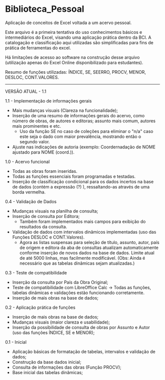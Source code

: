 # Biblioteca_Pessoal
Aplicação de conceitos de Excel voltada a um acervo pessoal.

Este arquivo é a primeira tentativa do uso conhecimentos básicos e intermediários do Excel, visando uma aplicação prática dentro da BCI.
A catalogação e classificação aqui utilizadas são simplificadas para fins de prática de ferramentas do excel.

Há limitações de acesso ao software na construção desse arquivo (utilização apenas do Excel Online disponibilizado para estudantes).

Resumo de funções utilizadas: ÍNDICE, SE, SEERRO, PROCV, MENOR, DESLOC, CONT.VALORES.
________________________________________________________________________________________________________________________________________________________

VERSÃO ATUAL - 1.1

1.1 - Implementação de informações gerais

- Mais mudanças visuais (Clareza na funcionalidade);
- Inserção de uma resumo de informações gerais do acervo, como número de obras, de autores e editoras; assunto mais comum, autores mais prominentes e etc.
  - Uso da função SE no caso de coleções para eliminar o "n/a" caso este seja o dado com maior prevalência, mostrando então o segundo valor.
- Ajuste nas indicações de autoria (exemplo: Coordernadação de NOME ajustado para NOME (coord.)).

1.0 - Acervo funcional

- Todas as obras foram inseridas.
- Todas as funções essenciais foram programadas e testadas.
- Inserção de classificação condicional para os dados incertos na base de dados (contém a expressão (?) ), ressaltando-as através de uma borda vermelha.

0.4 - Validação de Dados

- Mudanças visuais na planilha de consulta;
- Inserção de consulta por Editora;
  - Também foram implementados mais campos para exibição do resultados da consulta.
- Validação de dados com intervalos dinâmicos implementadas (uso das Funções DESLOC e CONT.Valores).
  - Agora as listas suspensas para seleção de título, assunto, autor, país de origem e editora da aba de consultas atualizam automaticamente conforme inserção de novos dados na base de dados. Limite atual de até 5000 linhas, mas facilmente modificável.
  (Obs: Ainda é necessário que as tabelas dinâmicas sejam atualizadas.)

0.3 - Teste de compatibilidade

- Inserção da consulta por País da Obra Original;
- Teste de compatibilidade com LibreOffice Calc -> Todas as funções, tabelas dinâmicas e validações estão funcionando 
corretamente.
- Inserção de mais obras na base de dados;

0.2 - Aplicação prática de funções
- Inserção de mais obras na base de dados;
- Mudanças visuais (maior clareza e usabilidade);
- Inserção da possibilidade de consulta de obras por Assunto e Autor (uso das funções ÍNDICE, SE e MENOR);

0.1 - Inicial
- Aplicação básicas de formatação de tabelas, intervalos e validação de dados;
- Construção da base dados inicial;
- Consulta de informações das obras (Função PROCV);
- Base inicial das tabelas dinâmicas;


